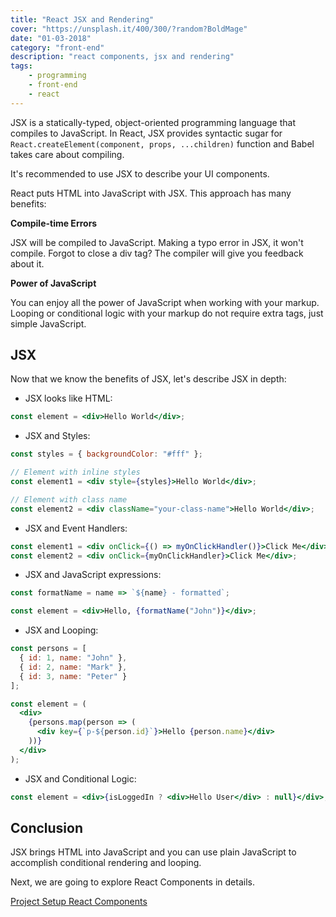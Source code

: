 ```yaml
---
title: "React JSX and Rendering"
cover: "https://unsplash.it/400/300/?random?BoldMage"
date: "01-03-2018"
category: "front-end"
description: "react components, jsx and rendering"
tags:
    - programming
    - front-end
    - react
---
```


JSX is a statically-typed, object-oriented programming language that compiles to JavaScript. In React, JSX provides syntactic sugar for `React.createElement(component, props, ...children)` function and Babel takes care about compiling.

It's recommended to use JSX to describe your UI components.

React puts HTML into JavaScript with JSX. This approach has many benefits:

**Compile-time Errors**

JSX will be compiled to JavaScript. Making a typo error in JSX, it won't compile. Forgot to close a div tag? The compiler will give you feedback about it.

**Power of JavaScript**

You can enjoy all the power of JavaScript when working with your markup. Looping or conditional logic with your markup do not require extra tags, just simple JavaScript.

## JSX

Now that we know the benefits of JSX, let's describe JSX in depth:

* JSX looks like HTML:

```jsx
const element = <div>Hello World</div>;
```

* JSX and Styles:

```jsx
const styles = { backgroundColor: "#fff" };

// Element with inline styles
const element1 = <div style={styles}>Hello World</div>;

// Element with class name
const element2 = <div className="your-class-name">Hello World</div>;
```

* JSX and Event Handlers:

```jsx
const element1 = <div onClick={() => myOnClickHandler()}>Click Me</div>;
const element2 = <div onClick={myOnClickHandler}>Click Me</div>;
```

* JSX and JavaScript expressions:

```jsx
const formatName = name => `${name} - formatted`;

const element = <div>Hello, {formatName("John")}</div>;
```

* JSX and Looping:

```jsx
const persons = [
  { id: 1, name: "John" },
  { id: 2, name: "Mark" },
  { id: 3, name: "Peter" }
];

const element = (
  <div>
    {persons.map(person => (
      <div key={`p-${person.id}`}>Hello {person.name}</div>
    ))}
  </div>
);
```

* JSX and Conditional Logic:

```jsx
const element = <div>{isLoggedIn ? <div>Hello User</div> : null}</div>;
```

## Conclusion

JSX brings HTML into JavaScript and you can use plain JavaScript to accomplish conditional rendering and looping.

Next, we are going to explore React Components in details.

<div class="post-btns-container">
<a class="btn-flatmaterial" href="/react-project-setup">
  <i class="fas fa-angle-left"></i>
  Project Setup
</a>
<a class="btn-material next-btn" href="/react-components-tutorial">
  React Components
  <i class="fas fa-angle-right"></i>
</a>
</div>
